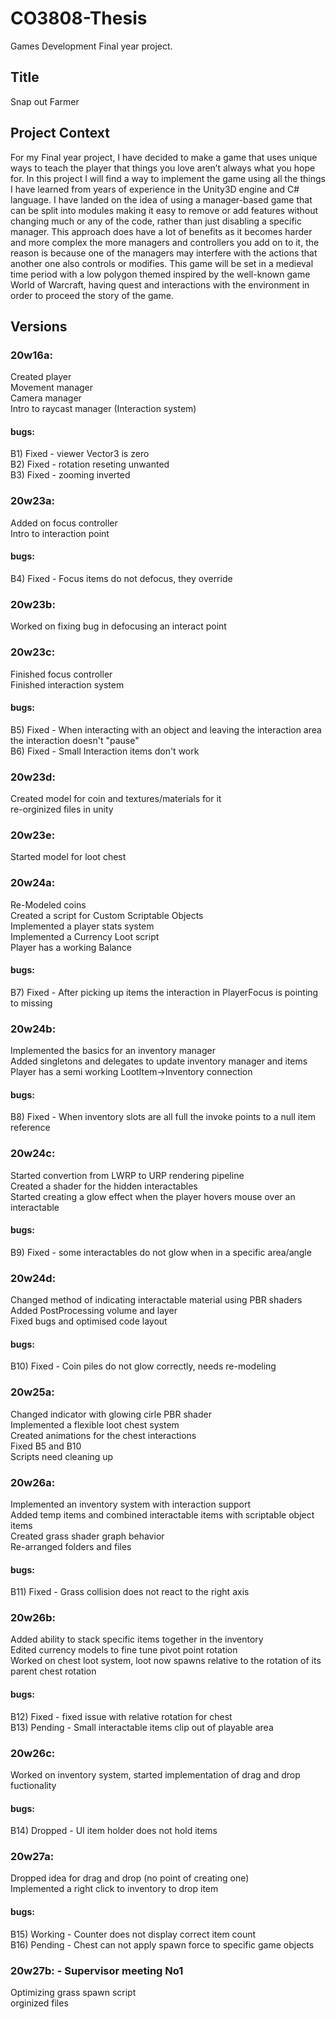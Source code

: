 # CO3808-Thesis
Games Development Final year project.

## Title
Snap out Farmer

## Project Context
For my Final year project, I have decided to make a game that uses unique ways to teach the player that things you love aren’t always what you hope for. In this project I will find a way to implement the game using all the things I have learned from years of experience in the Unity3D engine and C# language. I have landed on the idea of using a manager-based game that can be split into modules making it easy to remove or add features without changing much or any of the code, rather than just disabling a specific manager. This approach does have a lot of benefits as it becomes harder and more complex the more managers and controllers you add on to it, the reason is because one of the managers may interfere with the actions that another one also controls or modifies. This game will be set in a medieval time period with a low polygon themed inspired by the well-known game World of Warcraft, having quest and interactions with the environment in order to proceed the story of the game.

## Versions
### 20w16a:
Created player                                <br/> 
Movement manager                              <br/>
Camera manager                                <br/>
Intro to raycast manager (Interaction system) <br/>
#### bugs:
B1) Fixed - viewer Vector3 is zero      <br/>
B2) Fixed - rotation reseting unwanted  <br/>
B3) Fixed - zooming inverted            <br/>

### 20w23a:
Added on focus controller   <br/>
Intro to interaction point  <br/>
#### bugs:
B4) Fixed - Focus items do not defocus, they override <br/>

### 20w23b:
Worked on fixing bug in defocusing an interact point <br/>

### 20w23c:
Finished focus controller   <br/>
Finished interaction system <br/>
#### bugs:
B5) Fixed - When interacting with an object and leaving the interaction area the interaction doesn't "pause"  <br/>
B6) Fixed - Small Interaction items don't work                                                                  <br/>

### 20w23d:
Created model for coin and textures/materials for it  <br/>
re-orginized files in unity                           <br/>

### 20w23e:
Started model for loot chest <br/>

### 20w24a:
Re-Modeled coins <br/>
Created a script for Custom Scriptable Objects  <br/>
Implemented a player stats system               <br/>
Implemented a Currency Loot script              <br/>
Player has a working Balance                    <br/>
#### bugs:
B7) Fixed - After picking up items the interaction in PlayerFocus is pointing to missing <br/>

### 20w24b:
Implemented the basics for an inventory manager                      <br/>
Added singletons and delegates to update inventory manager and items <br/>
Player has a semi working LootItem->Inventory connection             <br/>
#### bugs:
B8) Fixed - When inventory slots are all full the invoke points to a null item reference <br/>

### 20w24c:
Started convertion from LWRP to URP rendering pipeline                            <br/>
Created a shader for the hidden interactables                                     <br/>
Started creating a glow effect when the player hovers mouse over an interactable  <br/>
#### bugs:
B9) Fixed - some interactables do not glow when in a specific area/angle  <br/>

### 20w24d:
Changed method of indicating interactable material using PBR shaders  <br/>
Added PostProcessing volume and layer                                 <br/>
Fixed bugs and optimised code layout                                  <br/>
#### bugs:
B10) Fixed - Coin piles do not glow correctly, needs re-modeling    <br/>

### 20w25a:
Changed indicator with glowing cirle PBR shader <br/>
Implemented a flexible loot chest system        <br/>
Created animations for the chest interactions   <br/>
Fixed B5 and B10                                <br/>
Scripts need cleaning up                        <br/>

### 20w26a:
Implemented an inventory system with interaction support                      <br/>
Added temp items and combined interactable items with scriptable object items <br/>
Created grass shader graph behavior                                           <br/>
Re-arranged folders and files                                                 <br/>
#### bugs:
B11) Fixed - Grass collision does not react to the right axis <br/>

### 20w26b:
Added ability to stack specific items together in the inventory                                     <br/>
Edited currency models to fine tune pivot point rotation                                            <br/>
Worked on chest loot system, loot now spawns relative to the rotation of its parent chest rotation  <br/>
#### bugs:
B12) Fixed - fixed issue with relative rotation for chest         <br/>
B13) Pending - Small interactable items clip out of playable area <br/>

### 20w26c:
Worked on inventory system, started implementation of drag and drop fuctionality  <br/>
#### bugs:
B14) Dropped - UI item holder does not hold items <br/>

### 20w27a:
Dropped idea for drag and drop (no point of creating one) <br/>
Implemented a right click to inventory to drop item       <br/>
#### bugs:
B15) Working - Counter does not display correct item count              <br/>
B16) Pending - Chest can not apply spawn force to specific game objects <br/>

### 20w27b: - Supervisor meeting No1
Optimizing grass spawn script <br/>
orginized files               <br/>
